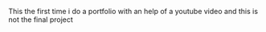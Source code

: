This the first time i do a portfolio with an help of a youtube video and this is not the final project